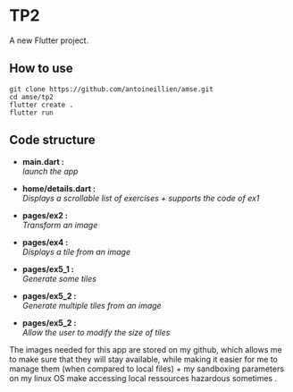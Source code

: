 # TP2

A new Flutter project.

## How to use

```
git clone https://github.com/antoineillien/amse.git
cd amse/tp2
flutter create .
flutter run 
```
## Code structure

- **main.dart :**  
*launch the app*
- **home/details.dart :**  
*Displays a scrollable list of exercises + supports the code of ex1*


- **pages/ex2 :**  
*Transform an image*

- **pages/ex4 :**  
*Displays a tile from an image*

- **pages/ex5_1 :**  
*Generate some tiles*

- **pages/ex5_2 :**  
*Generate multiple tiles from an image*

- **pages/ex5_2 :**  
*Allow the user to modify the size of tiles*

The images needed for this app are stored on my github, which allows me to make sure that they will stay available, while making it easier for me to manage them (when compared to local files) + my sandboxing parameters on my linux OS make accessing local ressources hazardous sometimes .


